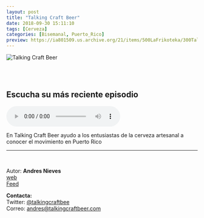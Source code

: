 ```yaml
---
layout: post
title: "Talking Craft Beer"
date: 2018-09-30 15:11:10
tags: [Cerveza]
categories: [Bisemanal, Puerto_Rico]
preview: https://ia801509.us.archive.org/21/items/500LaFrikoteka/300Talking-craft-beer.jpg
---
```


![Talking Craft Beer](https://ia801509.us.archive.org/21/items/500LaFrikoteka/500Talking-craft-beer.jpg)

<br/>
<br/>

## Escucha su más reciente episodio

<!--reproductor-feed=http://talkingcraftbeer.com/feed/podcast-->
<!--reproductor-start-->
<audio id="audio" preload="auto" controls="" src="https://origin1.podcastwebsites.com/1155/905/2414/019-Cervezas-sour-de-Wicked-Weed-con-Adrian-Malatrasi.mp3"></audio>
<!--reproductor-end-->

En Talking Craft Beer ayudo a los entusiastas de la cerveza artesanal a conocer el movimiento en Puerto Rico

_ _ _

<br>

Autor: **Andres Nieves**  
[web](http://talkingcraftbeer.com/)  
[Feed](http://talkingcraftbeer.com/feed/podcast)  


**Contacta:**  
Twitter: [@talkingcraftbee](https://twitter.com/talkingcraftbee)  
Correo: [andres@talkingcraftbeer.com](mailto:andres@talkingcraftbeer.com)  

